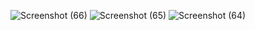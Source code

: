 ![Screenshot (66)](https://github.com/user-attachments/assets/49974dc7-006c-4191-8bb9-f79a111578b0)
![Screenshot (65)](https://github.com/user-attachments/assets/4a569f2d-8f53-46f5-8d3c-273a5a57c1b8)
![Screenshot (64)](https://github.com/user-attachments/assets/998f1297-9404-4aa7-819e-e7154ae29a3c)
